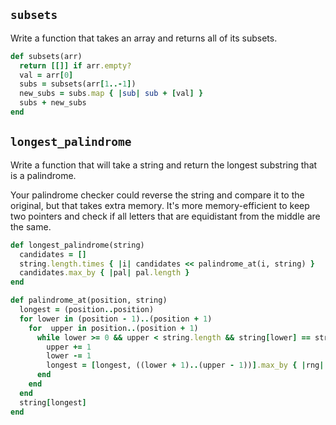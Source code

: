 ## `subsets`

Write a function that takes an array and returns all of its subsets.

```ruby
def subsets(arr)
  return [[]] if arr.empty?
  val = arr[0]
  subs = subsets(arr[1..-1])
  new_subs = subs.map { |sub| sub + [val] }
  subs + new_subs
end
```

## `longest_palindrome`

Write a function that will take a string and return the longest
substring that is a palindrome.

Your palindrome checker could reverse the string and compare it to the
original, but that takes extra memory. It's more memory-efficient to
keep two pointers and check if all letters that are equidistant from
the middle are the same.

```ruby
def longest_palindrome(string)
  candidates = []
  string.length.times { |i| candidates << palindrome_at(i, string) }
  candidates.max_by { |pal| pal.length }
end

def palindrome_at(position, string)
  longest = (position..position)
  for lower in (position - 1)..(position + 1)
    for  upper in position..(position + 1)
      while lower >= 0 && upper < string.length && string[lower] == string[upper]
        upper += 1
        lower -= 1
        longest = [longest, ((lower + 1)..(upper - 1))].max_by { |rng| rng.to_a.length }
      end
    end
  end
  string[longest]
end
```

